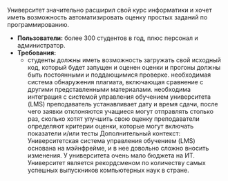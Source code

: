 Университет значительно расширил свой курс информатики и хочет иметь возможность автоматизировать оценку простых заданий по программированию.
- **Пользователи:** более 300 студентов в год, плюс персонал и администратор.
- **Требования:**
    - студенты должны иметь возможность загружать свой исходный код, который будет запущен и оценен
оценки и прогоны должны быть постоянными и поддающимися проверке.
необходимая система обнаружения плагиата, включающая сравнение с другими представленными материалами.
необходима интеграция с системой управления обучением университета (LMS)
преподаватель устанавливает дату и время сдачи, после чего заявки отклоняются
учащиеся могут отправлять столько раз, сколько хотят улучшить свою оценку
преподаватели определяют критерии оценки, которые могут включать показатели и/или тесты
Дополнительный контекст:
Университетская система управления обучением (LMS) основана на мэйнфрейме, и в нее довольно сложно вносить изменения.
У университета очень мало бюджета на ИТ.
Университет является рекордсменом по количеству самых успешных выпускников компьютерных наук в стране.

